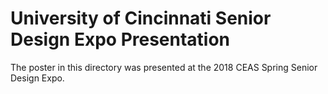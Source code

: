 # University of Cincinnati Senior Design Expo Presentation
The poster in this directory was presented at the 2018 CEAS Spring Senior Design Expo.
